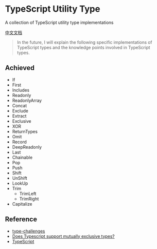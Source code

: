 # TypeScript Utility Type

A collection of TypeScript utility type implementations

[中文文档](https://github.com/qiqingfu/ts-types/blob/master/docs/zh-CN.md)

> In the future, I will explain the following specific implementations of TypeScript types and the knowledge points involved in TypeScript types.

## Achieved
- If
- First
- Includes
- Readonly
- ReadonlyArray
- Concat
- Exclude
- Extract
- Exclusive
- XOR
- ReturnTypes
- Omit
- Record
- DeepReadonly
- Last
- Chainable
- Pop
- Push
- Shift
- UnShift
- LookUp
- Trim
  - TrimLeft
  - TrimRight
- Capitalize

## Reference
- [type-challenges](https://github.com/type-challenges/type-challenges)
- [Does Typescript support mutually exclusive types?](https://stackoverflow.com/questions/42123407/does-typescript-support-mutually-exclusive-types)
- [TypeScript](https://www.typescriptlang.org/docs/handbook/utility-types.html)
